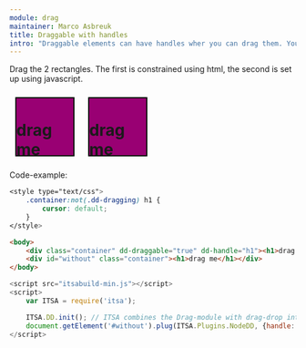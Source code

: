 ```yaml
---
module: drag
maintainer: Marco Asbreuk
title: Draggable with handles
intro: "Draggable elements can have handles wher you can drag them. You set this up using the attribute <b>dd-handle==\"css-selector\"</b>, or using javascript by using <b>node.plugin(ITSA.Plugins.NodeDD, {handle: 'css-selector'})</b>. The plugin does nothing more than add the right attribute to the draggable Element, and it just works.</b>"
---
```


<style type="text/css">
    .container:not(.dd-dragging) h1 {
        cursor: default;
    }
    .container {
        margin: 10px;
        height: 100px;
        width: 100px;
        background-color: #990073;
        border: 2px solid #000;
        display: inline-block;
        *display: inline;
        *zoom: 1;
    }
    .body-content.module .container h1 {
        font-size: 1em;
        background-color: #000;
        color: #FFF;
        padding: 0.2em;
        margin: 0;
        text-align: center;
    }
    .body-content.module p.spaced {
        margin-top: 10em;
    }
</style>

Drag the 2 rectangles. The first is constrained using html, the second is set up using javascript.

<div class="container" dd-draggable="true" dd-handle="h1"><h1>drag me</h1></div>
<div id="without" class="container"><h1>drag me</h1></div>

<p class="spaced">Code-example:</p>

```css
<style type="text/css">
    .container:not(.dd-dragging) h1 {
        cursor: default;
    }
</style>
```

```html
<body>
    <div class="container" dd-draggable="true" dd-handle="h1"><h1>drag me</h1></div>
    <div id="without" class="container"><h1>drag me</h1></div>
</body>
```

```js
<script src="itsabuild-min.js"></script>
<script>
    var ITSA = require('itsa');

    ITSA.DD.init(); // ITSA combines the Drag-module with drag-drop into ITSA.DD
    document.getElement('#without').plug(ITSA.Plugins.NodeDD, {handle: 'h1'});
</script>
```

<script src="../../dist/itsabuild-min.js"></script>
<script>
    var ITSA = require('itsa');

    ITSA.DD.init(); // ITSA combines the Drag-module with drag-drop into ITSA.DD
    document.getElement('#without').plug(ITSA.Plugins.NodeDD, {handle: 'h1'});
</script>
